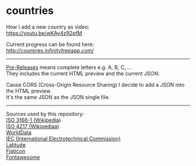 # countries

How I add a new country as video:  
https://youtu.be/wKAy4z92pfM

Current progress can be found here:  
http://countries.infinityfreeapp.com/
  
___
  
[Pre-Releases](https://github.com/Espoleon/countries/releases) means complete letters e.g. A, B, C, ...  
They includes the current HTML preview and the current JSON.  
  
Cause CORS (Cross-Origin Resource Sharing) I decide to add a JSON into the HTML preview.  
It's the same JSON as the JSON single file.
  
___  
  
Sources used by this repository:  
[ISO 3166-1 (Wikipedia)](https://en.wikipedia.org/wiki/ISO_3166-1)  
[ISO 4217 (Wikipediaa)](https://en.wikipedia.org/wiki/ISO_4217)  
[WorldData](https://www.worlddata.info/)  
[IEC (International Electrotechnical Commission)](https://www.iec.ch/world-plugs)  
[Latitude](https://latitude.to/map)  
[Flaticon](https://www.flaticon.com/)  
[Fontawesome](https://fontawesome.com/)  
